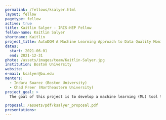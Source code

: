 ```yaml
---
permalink: /fellows/ksalyer.html
layout: fellow
pagetype: fellow
active: true
title: Kaitlin Salyer - IRIS-HEP Fellow
fellow-name: Kaitlin Salyer
shortname: Kaitlin
project_title: AutoDQM A Machine Learning Approach to Data Quality Monitoring at CMS
dates:
  start: 2021-06-01
  end: 2021-12-31
photo: /assets/images/team/Kaitlin-Salyer.jpg
institution: Boston University
website:
e-mail: ksalyer@bu.edu
mentors:
  - Indara Suarez (Boston University)
  - Chad Freer (Northeastern University) 
project_goal: >
  The goal of this project is to develop a machine learning (ML) tool to highlight anomalies in detector output from the Compact Muon Solenoid (CMS) experiment at the Large Hadron Collider (LHC). This will ultimately help to simplify the data quality monitoring (DQM) process.

proposal: /assets/pdf/ksalyer_proposal.pdf
presentations:
---
```

